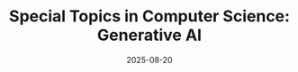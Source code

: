 ---
title: "Special Topics in Computer Science: Generative AI"
collection: teaching
type: "Undergraduate course"
permalink: /teaching/2025-fall-teaching-1
venue: "Texas Tech University, Computer Science"
date: 2025-08-20
location: "Lubbock, Texas"
---